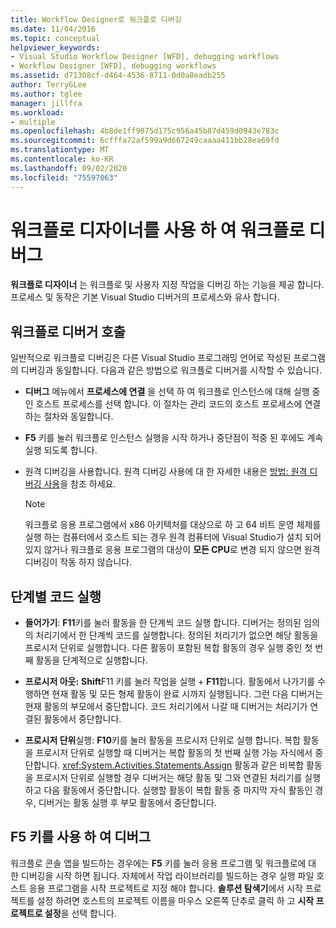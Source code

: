 ```yaml
---
title: Workflow Designer로 워크플로 디버깅
ms.date: 11/04/2016
ms.topic: conceptual
helpviewer_keywords:
- Visual Studio Workflow Designer [WFD], debugging workflows
- Workflow Designer [WFD], debugging workflows
ms.assetid: d71308cf-d464-4536-8711-0d0a8eadb255
author: TerryGLee
ms.author: tglee
manager: jillfra
ms.workload:
- multiple
ms.openlocfilehash: 4b8de1ff9875d175c956a45b87d459d0943e783c
ms.sourcegitcommit: 6cfffa72af599a9d667249caaaa411bb28ea69fd
ms.translationtype: MT
ms.contentlocale: ko-KR
ms.lasthandoff: 09/02/2020
ms.locfileid: "75597063"
---
```

# <a name="debug-workflows-with-the-workflow-designer"></a>워크플로 디자이너를 사용 하 여 워크플로 디버그

**워크플로 디자이너** 는 워크플로 및 사용자 지정 작업을 디버깅 하는 기능을 제공 합니다. 프로세스 및 동작은 기본 Visual Studio 디버거의 프로세스와 유사 합니다.

## <a name="invoke-the-workflow-debugger"></a>워크플로 디버거 호출

일반적으로 워크플로 디버깅은 다른 Visual Studio 프로그래밍 언어로 작성된 프로그램의 디버깅과 동일합니다. 다음과 같은 방법으로 워크플로 디버거를 시작할 수 있습니다.

- **디버그** 메뉴에서 **프로세스에 연결** 을 선택 하 여 워크플로 인스턴스에 대해 실행 중인 호스트 프로세스를 선택 합니다. 이 절차는 관리 코드의 호스트 프로세스에 연결하는 절차와 동일합니다.

- **F5** 키를 눌러 워크플로 인스턴스 실행을 시작 하거나 중단점이 적중 된 후에도 계속 실행 되도록 합니다.

- 원격 디버깅을 사용합니다. 원격 디버깅 사용에 대 한 자세한 내용은 [방법: 원격 디버깅 사용](/previous-versions/visualstudio/visual-studio-2010/febz73k0(v=vs.100))을 참조 하세요.

   > [!NOTE]
   > 워크플로 응용 프로그램에서 x86 아키텍처를 대상으로 하 고 64 비트 운영 체제를 실행 하는 컴퓨터에서 호스트 되는 경우 원격 컴퓨터에 Visual Studio가 설치 되어 있지 않거나 워크플로 응용 프로그램의 대상이 **모든 CPU**로 변경 되지 않으면 원격 디버깅이 작동 하지 않습니다.

## <a name="step-through-code"></a>단계별 코드 실행

- **들어가기**: **F11**키를 눌러 활동을 한 단계씩 코드 실행 합니다. 디버거는 정의된 임의의 처리기에서 한 단계씩 코드를 실행합니다. 정의된 처리기가 없으면 해당 활동을 프로시저 단위로 실행합니다. 다른 활동이 포함된 복합 활동의 경우 실행 중인 첫 번째 활동을 단계적으로 실행합니다.

- **프로시저 아웃:** **Shift**F11 키를 눌러 작업을 실행 + **F11**합니다. 활동에서 나가기를 수행하면 현재 활동 및 모든 형제 활동이 완료 시까지 실행됩니다. 그런 다음 디버거는 현재 활동의 부모에서 중단합니다. 코드 처리기에서 나갈 때 디버거는 처리기가 연결된 활동에서 중단합니다.

- **프로시저 단위**실행: **F10**키를 눌러 활동을 프로시저 단위로 실행 합니다. 복합 활동을 프로시저 단위로 실행할 때 디버거는 복합 활동의 첫 번째 실행 가능 자식에서 중단합니다. <xref:System.Activities.Statements.Assign> 활동과 같은 비복합 활동을 프로시저 단위로 실행할 경우 디버거는 해당 활동 및 그와 연결된 처리기를 실행하고 다음 활동에서 중단합니다. 실행할 활동이 복합 활동 중 마지막 자식 활동인 경우, 디버거는 활동 실행 후 부모 활동에서 중단합니다.

## <a name="debug-with-f5"></a>F5 키를 사용 하 여 디버그

워크플로 콘솔 앱을 빌드하는 경우에는 **F5** 키를 눌러 응용 프로그램 및 워크플로에 대 한 디버깅을 시작 하면 됩니다. 자체에서 작업 라이브러리를 빌드하는 경우 실행 파일 호스트 응용 프로그램을 시작 프로젝트로 지정 해야 합니다. **솔루션 탐색기**에서 시작 프로젝트를 설정 하려면 호스트의 프로젝트 이름을 마우스 오른쪽 단추로 클릭 하 고 **시작 프로젝트로 설정**을 선택 합니다.
